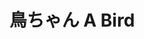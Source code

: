 ---
title: 鳥ちゃん A Bird
category: paintings
series: simple
year: 2012
image: tori3.jpg
size: 
materials: oil on canvas
---